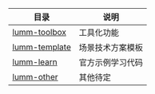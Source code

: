 | 目录                                     | 说明             |
| ---------------------------------------- | ---------------- |
| [lumm-toolbox](lumm-toolbox/README.md)   | 工具化功能       |
| [lumm-template](lumm-template/README.md) | 场景技术方案模板 |
| [lumm-learn](lumm-learn/README.md)       | 官方示例学习代码 |
| [lumm-other](lumm-other/README.md)       | 其他待定         |

